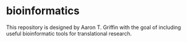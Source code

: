 # bioinformatics

This repository is designed by Aaron T. Griffin with the goal of including useful bioinformatic tools for translational research.

